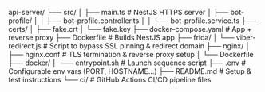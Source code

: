 api-server/
├── src/
│   ├── main.ts            # NestJS HTTPS server
│   ├── bot-profile/
│   │   ├── bot-profile.controller.ts
│   │   └── bot-profile.service.ts
├── certs/
│   ├── fake.crt
│   └── fake.key
├── docker-compose.yaml    # App + reverse proxy
├── Dockerfile             # Builds NestJS app
├── frida/
│   └── viber-redirect.js  # Script to bypass SSL pinning & redirect domain
├── nginx/
│   ├── nginx.conf         # TLS termination & reverse proxy setup
│   └── Dockerfile
├── docker/
│   └── entrypoint.sh      # Launch sequence script
├── .env                   # Configurable env vars (PORT, HOSTNAME…)
├── README.md              # Setup & test instructions
└── ci/                    # GitHub Actions CI/CD pipeline files

